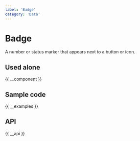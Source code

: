 ```yaml
---
label: 'Badge'
category: 'Data'
---
```


# Badge

A number or status marker that appears next to a button or icon.

## Used alone

{{ __component }}

## Sample code

{{ __examples }}

## API

{{ __api }}
